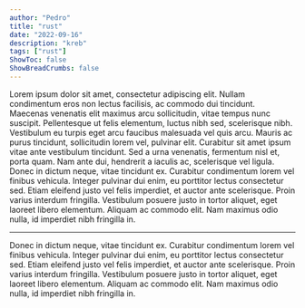 ```yaml
---
author: "Pedro"
title: "rust"
date: "2022-09-16"
description: "kreb"
tags: ["rust"]
ShowToc: false
ShowBreadCrumbs: false
---
```


Lorem ipsum dolor sit amet, consectetur adipiscing elit. Nullam condimentum eros non lectus facilisis, ac commodo dui tincidunt. Maecenas venenatis elit maximus arcu sollicitudin, vitae tempus nunc suscipit. Pellentesque ut felis elementum, luctus nibh sed, scelerisque nibh. Vestibulum eu turpis eget arcu faucibus malesuada vel quis arcu. Mauris ac purus tincidunt, sollicitudin lorem vel, pulvinar elit. Curabitur sit amet ipsum vitae ante vestibulum tincidunt. Sed a urna venenatis, fermentum nisl et, porta quam. Nam ante dui, hendrerit a iaculis ac, scelerisque vel ligula. Donec in dictum neque, vitae tincidunt ex. Curabitur condimentum lorem vel finibus vehicula. Integer pulvinar dui enim, eu porttitor lectus consectetur sed. Etiam eleifend justo vel felis imperdiet, et auctor ante scelerisque. Proin varius interdum fringilla. Vestibulum posuere justo in tortor aliquet, eget laoreet libero elementum. Aliquam ac commodo elit. Nam maximus odio nulla, id imperdiet nibh fringilla in.

---

Donec in dictum neque, vitae tincidunt ex. Curabitur condimentum lorem vel finibus vehicula. Integer pulvinar dui enim, eu porttitor lectus consectetur sed. Etiam eleifend justo vel felis imperdiet, et auctor ante scelerisque. Proin varius interdum fringilla. Vestibulum posuere justo in tortor aliquet, eget laoreet libero elementum. Aliquam ac commodo elit. Nam maximus odio nulla, id imperdiet nibh fringilla in.
